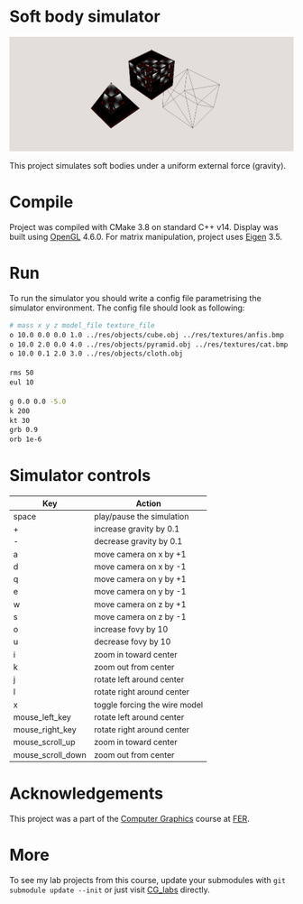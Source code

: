 # Soft body simulator
![Example image](res/example.png)

This project simulates soft bodies under a uniform external force (gravity).

# Compile
Project was compiled with CMake 3.8 on standard C++ v14. Display was built using [OpenGL](https://www.opengl.org/) 4.6.0. For matrix 
manipulation, 
project uses [Eigen](http://eigen.tuxfamily.org/index.php?title=Main_Page) 3.5.

# Run
To run the simulator you should write a config file parametrising the simulator environment. The config file should 
look as following:

```bash
# mass x y z model_file texture_file
o 10.0 0.0 0.0 1.0 ../res/objects/cube.obj ../res/textures/anfis.bmp    # Define objects and their parameters 
o 10.0 2.0 0.0 4.0 ../res/objects/pyramid.obj ../res/textures/cat.bmp   # (texutre is optional, but leave an '_')
o 10.0 0.1 2.0 3.0 ../res/objects/cloth.obj

rms 50                                                                  # Refresh rate (ms)
eul 10                                                                  # Euler iterations between draws

g 0.0 0.0 -5.0                                                          # Gravity vector
k 200                                                                   # Global spring constant
kt 30                                                                   # Global spring velocity decay
grb 0.9                                                                 # Ground rebound coef
orb 1e-6                                                                # Global object rebound coef

```

# Simulator controls
| Key | Action |
| --- | --- |
| space | play/pause the simulation |
| + | increase gravity by 0.1 |
| - | decrease gravity by 0.1 |
| a | move camera on x by +1 |
| d | move camera on x by -1 |
| q | move camera on y by +1 |
| e | move camera on y by -1 |
| w | move camera on z by +1 |
| s | move camera on z by -1 |
| o | increase fovy by 10 |
| u | decrease fovy by 10 |
| i | zoom in toward center |
| k | zoom out from center |
| j | rotate left around center |
| l | rotate right around center |
| x | toggle forcing the wire model |
| mouse_left_key | rotate left around center |
| mouse_right_key | rotate right around center |
| mouse_scroll_up | zoom in toward center |
| mouse_scroll_down | zoom out from center | 

# Acknowledgements

This project was a part of the [Computer Graphics](https://www.fer.unizg.hr/en/course/comgra_a) course at 
[FER](https://www.fer.unizg.hr/en).

# More
To see my lab projects from this course, update your submodules with `git submodule update --init` or just visit 
[CG_labs](https://github.com/lirfu/CG_labs) directly.